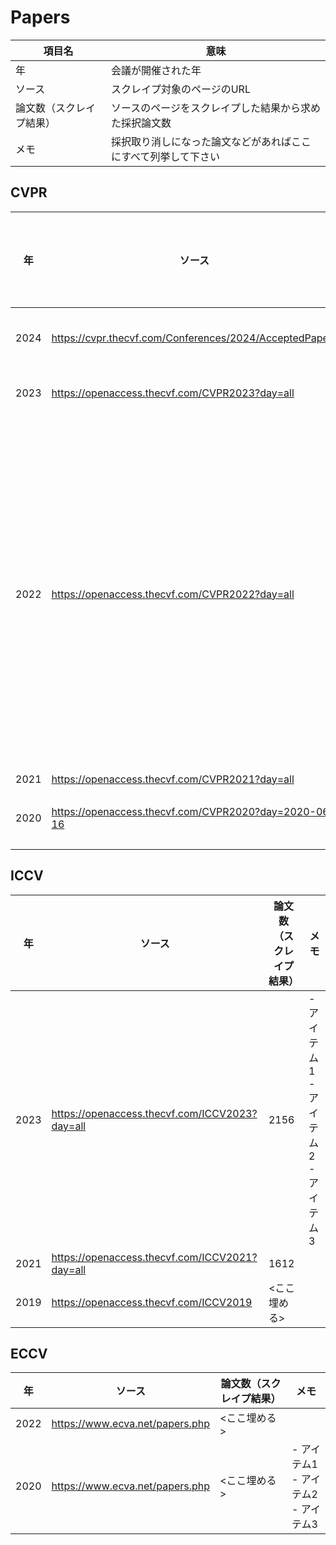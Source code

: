 # Papers

| 項目名 | 意味 |
| ---- | ---- |
| 年 | 会議が開催された年
| ソース | スクレイプ対象のページのURL
| 論文数（スクレイプ結果）| ソースのページをスクレイプした結果から求めた採択論文数
| メモ | 採択取り消しになった論文などがあればここにすべて列挙して下さい

## CVPR

|  年  | ソース | 論文数（スクレイプ結果）| メモ |
| ---- | ---- | ---- | ---- |
| 2024 | https://cvpr.thecvf.com/Conferences/2024/AcceptedPapers | <ここ埋める> |
| 2023 | https://openaccess.thecvf.com/CVPR2023?day=all | 2353 | - アイテム1<br>- アイテム2<br>- アイテム3
| 2022 | https://openaccess.thecvf.com/CVPR2022?day=all | 2071 | - E2V-SDE:From Asynchronous Events to Fast and Continuous Video Reconstruction via Neural Stochastic Differential Equations<br>- Accelerating Neural Network Optimization Through an Automated Control Theory Lens<br>- A Graph Matching Perspective With Transformers on Video Instance Segmentation
| 2021 | https://openaccess.thecvf.com/CVPR2021?day=all | 1660 |
| 2020 | https://openaccess.thecvf.com/CVPR2020?day=2020-06-16 | <ここ埋める> |

## ICCV

|  年  | ソース | 論文数（スクレイプ結果）| メモ |
| ---- | ---- | ---- | ---- |
| 2023 | https://openaccess.thecvf.com/ICCV2023?day=all | 2156 | - アイテム1<br>- アイテム2<br>- アイテム3
| 2021 | https://openaccess.thecvf.com/ICCV2021?day=all | 1612 |
| 2019 | https://openaccess.thecvf.com/ICCV2019 | <ここ埋める> |

## ECCV

|  年  | ソース | 論文数（スクレイプ結果）| メモ |
| ---- | ---- | ---- | ---- |
| 2022 | https://www.ecva.net/papers.php | <ここ埋める> |
| 2020 | https://www.ecva.net/papers.php | <ここ埋める> | - アイテム1<br>- アイテム2<br>- アイテム3
